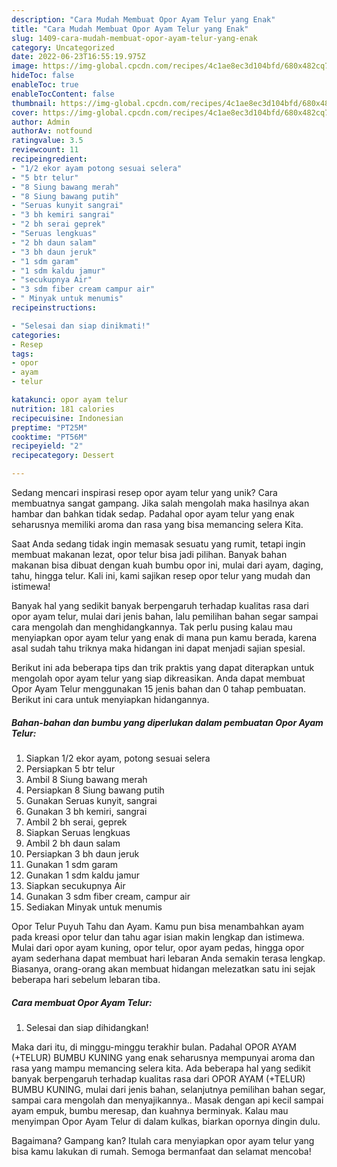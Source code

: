 ```yaml
---
description: "Cara Mudah Membuat Opor Ayam Telur yang Enak"
title: "Cara Mudah Membuat Opor Ayam Telur yang Enak"
slug: 1409-cara-mudah-membuat-opor-ayam-telur-yang-enak
category: Uncategorized
date: 2022-06-23T16:55:19.975Z
image: https://img-global.cpcdn.com/recipes/4c1ae8ec3d104bfd/680x482cq70/opor-ayam-telur-foto-resep-utama.jpg
hideToc: false
enableToc: true
enableTocContent: false
thumbnail: https://img-global.cpcdn.com/recipes/4c1ae8ec3d104bfd/680x482cq70/opor-ayam-telur-foto-resep-utama.jpg
cover: https://img-global.cpcdn.com/recipes/4c1ae8ec3d104bfd/680x482cq70/opor-ayam-telur-foto-resep-utama.jpg
author: Admin
authorAv: notfound
ratingvalue: 3.5
reviewcount: 11
recipeingredient:
- "1/2 ekor ayam potong sesuai selera"
- "5 btr telur"
- "8 Siung bawang merah"
- "8 Siung bawang putih"
- "Seruas kunyit sangrai"
- "3 bh kemiri sangrai"
- "2 bh serai geprek"
- "Seruas lengkuas"
- "2 bh daun salam"
- "3 bh daun jeruk"
- "1 sdm garam"
- "1 sdm kaldu jamur"
- "secukupnya Air"
- "3 sdm fiber cream campur air"
- " Minyak untuk menumis"
recipeinstructions:

- "Selesai dan siap dinikmati!"
categories:
- Resep
tags:
- opor
- ayam
- telur

katakunci: opor ayam telur 
nutrition: 181 calories
recipecuisine: Indonesian
preptime: "PT25M"
cooktime: "PT56M"
recipeyield: "2"
recipecategory: Dessert

---
```





Sedang mencari inspirasi resep opor ayam telur yang unik? Cara membuatnya sangat gampang. Jika salah mengolah maka hasilnya akan hambar dan bahkan tidak sedap. Padahal opor ayam telur yang enak seharusnya memiliki aroma dan rasa yang bisa memancing selera Kita.





Saat Anda sedang tidak ingin memasak sesuatu yang rumit, tetapi ingin membuat makanan lezat, opor telur bisa jadi pilihan. Banyak bahan makanan bisa dibuat dengan kuah bumbu opor ini, mulai dari ayam, daging, tahu, hingga telur. Kali ini, kami sajikan resep opor telur yang mudah dan istimewa!

Banyak hal yang sedikit banyak berpengaruh terhadap kualitas rasa dari opor ayam telur, mulai dari jenis bahan, lalu pemilihan bahan segar sampai cara mengolah dan menghidangkannya. Tak perlu pusing kalau mau menyiapkan opor ayam telur yang enak di mana pun kamu berada, karena asal sudah tahu triknya maka hidangan ini dapat menjadi sajian spesial.






Berikut ini ada beberapa tips dan trik praktis yang dapat diterapkan untuk mengolah opor ayam telur yang siap dikreasikan. Anda dapat membuat Opor Ayam Telur menggunakan 15 jenis bahan dan 0 tahap pembuatan. Berikut ini cara untuk menyiapkan hidangannya.

<!--inarticleads1-->

##### Bahan-bahan dan bumbu yang diperlukan dalam pembuatan Opor Ayam Telur:

1. Siapkan 1/2 ekor ayam, potong sesuai selera
1. Persiapkan 5 btr telur
1. Ambil 8 Siung bawang merah
1. Persiapkan 8 Siung bawang putih
1. Gunakan Seruas kunyit, sangrai
1. Gunakan 3 bh kemiri, sangrai
1. Ambil 2 bh serai, geprek
1. Siapkan Seruas lengkuas
1. Ambil 2 bh daun salam
1. Persiapkan 3 bh daun jeruk
1. Gunakan 1 sdm garam
1. Gunakan 1 sdm kaldu jamur
1. Siapkan secukupnya Air
1. Gunakan 3 sdm fiber cream, campur air
1. Sediakan  Minyak untuk menumis


Opor Telur Puyuh Tahu dan Ayam. Kamu pun bisa menambahkan ayam pada kreasi opor telur dan tahu agar isian makin lengkap dan istimewa. Mulai dari opor ayam kuning, opor telur, opor ayam pedas, hingga opor ayam sederhana dapat membuat hari lebaran Anda semakin terasa lengkap. Biasanya, orang-orang akan membuat hidangan melezatkan satu ini sejak beberapa hari sebelum lebaran tiba. 

<!--inarticleads2-->

##### Cara membuat Opor Ayam Telur:


1. Selesai dan siap dihidangkan!

Maka dari itu, di minggu-minggu terakhir bulan. Padahal OPOR AYAM (+TELUR) BUMBU KUNING yang enak seharusnya mempunyai aroma dan rasa yang mampu memancing selera kita. Ada beberapa hal yang sedikit banyak berpengaruh terhadap kualitas rasa dari OPOR AYAM (+TELUR) BUMBU KUNING, mulai dari jenis bahan, selanjutnya pemilihan bahan segar, sampai cara mengolah dan menyajikannya.. Masak dengan api kecil sampai ayam empuk, bumbu meresap, dan kuahnya berminyak. Kalau mau menyimpan Opor Ayam Telur di dalam kulkas, biarkan opornya dingin dulu. 

Bagaimana? Gampang kan? Itulah cara menyiapkan opor ayam telur yang bisa kamu lakukan di rumah. Semoga bermanfaat dan selamat mencoba!
